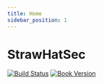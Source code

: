 ```yaml
---
title: Home
sidebar_position: 1
---
```


# StrawHatSec

[![Build Status][build-image]][build-url]
[![Book Version][tag-image]][tag-url]

[build-image]: https://img.shields.io/github/workflow/status/niqdev/strawhatsec/Website%20CI?style=flat-square
[build-url]: https://github.com/niqdev/strawhatsec/actions/workflows/website-ci.yml

[tag-image]: https://img.shields.io/github/tag/niqdev/strawhatsec.svg?style=popout-square&color=orange&label=version
[tag-url]: https://niqdev.github.io/strawhatsec
